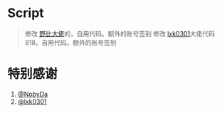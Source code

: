 # Script

> 修改 [野比大佬](https://github.com/NobyDa/Script/tree/master)的，自用代码。额外的账号签到
> 修改 [lxk0301](https://github.com/lxk0301/scripts)大佬代码 818，自用代码。额外的账号签到

# 特别感谢

1. [@NobyDa](https://github.com/NobyDa/Script/tree/master)
2. [@lxk0301](https://github.com/lxk0301/scripts)
